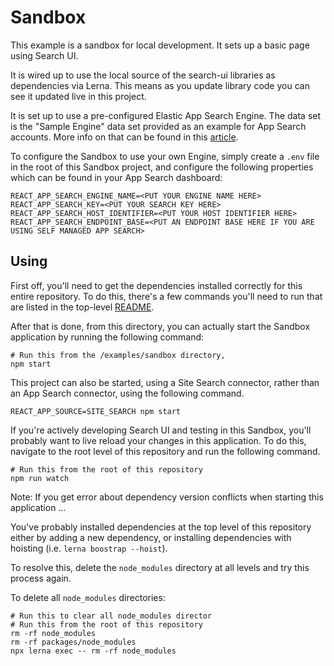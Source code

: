 # Sandbox

This example is a sandbox for local development. It sets up a basic page
using Search UI.

It is wired up to use the local source of the search-ui libraries as dependencies via Lerna.
This means as you update library code you can see it updated live in this project.

It is set up to use a pre-configured Elastic App Search Engine. The data
set is the "Sample Engine" data set provided as an example for App Search
accounts. More info on that can be found in this [article](https://www.elastic.co/blog/a-walk-in-the-park-with-elastic-app-search-sample-engines).

To configure the Sandbox to use your own Engine, simply create a `.env` file
in the root of this Sandbox project, and configure the following properties which
can be found in your App Search dashboard:

```
REACT_APP_SEARCH_ENGINE_NAME=<PUT YOUR ENGINE NAME HERE>
REACT_APP_SEARCH_KEY=<PUT YOUR SEARCH KEY HERE>
REACT_APP_SEARCH_HOST_IDENTIFIER=<PUT YOUR HOST IDENTIFIER HERE>
REACT_APP_SEARCH_ENDPOINT_BASE=<PUT AN ENDPOINT BASE HERE IF YOU ARE USING SELF MANAGED APP SEARCH>
```

## Using

First off, you'll need to get the dependencies installed correctly for this
entire repository. To do this, there's a few commands you'll need to run that are listed
in the top-level [README](../../README.md#install).

After that is done, from this directory, you can actually start the Sandbox application
by running the following command:

```shell
# Run this from the /examples/sandbox directory,
npm start
```

This project can also be started, using a Site Search connector, rather than an
App Search connector, using the following command.

```shell
REACT_APP_SOURCE=SITE_SEARCH npm start
```

If you're actively developing Search UI and testing in this Sandbox, you'll probably want
to live reload your changes in this application. To do this, navigate to the root
level of this repository and run the following command.

```shell
# Run this from the root of this repository
npm run watch
```

Note: If you get error about dependency version conflicts when starting this application ...

You've probably installed dependencies at the top level of this repository either by adding a new dependency, or installing dependencies with hoisting (i.e. `lerna boostrap --hoist`).

To resolve this, delete the `node_modules` directory at all levels and try this process again.

To delete all `node_modules` directories:

```shell
# Run this to clear all node_modules director
# Run this from the root of this repository
rm -rf node_modules
rm -rf packages/node_modules
npx lerna exec -- rm -rf node_modules
```
